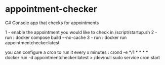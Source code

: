 # appointment-checker
C# Console app that checks for appointments 

1 - enable the appointment you would like to check in /script/startup.sh
2 - run : docker compose build --no-cache
3 - run : docker run appointmentchecker:latest

you can configure a cron to run it every x minutes : 
crond -e
*/1 * * * * docker run -d appointmentchecker:latest > /dev/null
sudo service cron start
